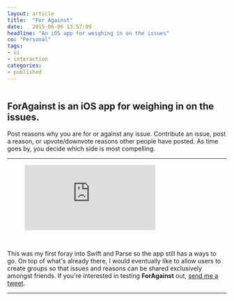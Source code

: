 ```yaml
---
layout: article
title:  "For Against"
date:   2015-06-06 13:57:09
headline: "An iOS app for weighing in on the issues"
co: "Personal"
tags:
- ui
- interaction
categories:
- published
---
```


<figure>
<img class="lazy" data-original="{{edchao.github.io}}/assets/img_foragainst_home.jpg" />
</figure>

<!--more-->

## <strong>ForAgainst</strong> is an iOS app for weighing in on the issues.


Post reasons why you are for or against any issue. Contribute an issue, post a reason, or upvote/downvote reasons other people have posted.  As time goes by, you decide which side is most compelling.

---

<figure><iframe class="video" src="https://www.youtube.com/embed/XOjMgZH8_4g" frameborder="0" allowfullscreen></iframe></figure>

<br>

This was my first foray into Swift and Parse so the app still has a ways to go.  On top of what's already there, I would eventually like to allow users to create groups so that issues and reasons can be shared exclusively amongst friends. If you're interested in testing <strong> ForAgainst</strong> out, <a href="https://twitter.com/edchao"> send me a tweet</a>.

---
